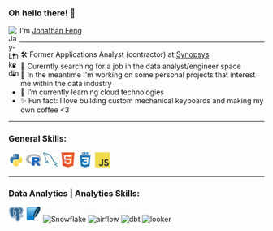 ### Oh hello there! 👋


<a href="https://www.linkedin.com/in/j-feng/">
  <img align="left" alt="Jay-Linkedin" width="22px" src="https://raw.githubusercontent.com/peterthehan/peterthehan/master/assets/linkedin.svg" />
</a>

I'm [Jonathan Feng]()

********************************************************************************************************************************************************************

- 🛠️ Former Applications Analyst (contractor) at [Synopsys](https://www.synopsys.com/software-integrity/info/sig.html?utm_source=google&utm_medium=cpc&utm_term=synopsys&utm_campaign=G_S_Brand_US&cmp=ps-SIG-G_S_Brand_US&gclid=CjwKCAiAleOeBhBdEiwAfgmXf0g_o-mlxZFc_HuhfAhbkUpQ2MevSxU4G8c6GESV2AMmnPOvdK512hoCE9oQAvD_BwE)
- 💬 Curerntly searching for a job in the data analyst/engineer space
- 🔭 In the meantime I'm working on some personal projects that interest me within the data industry
- 🌱 I’m currently learning cloud technologies
- ✨ Fun fact: I love building custom mechanical keyboards and making my own coffee <3

********************************************************************************************************************************************************************
### General Skills:
<div>
  <img src="https://github.com/devicons/devicon/blob/master/icons/python/python-original.svg" title="Python" **alt="Python" width="30" height="30"/>
  <img src="https://github.com/devicons/devicon/blob/master/icons/r/r-original.svg" title="R" **alt="R" width="30" height="30"/>
  <img src="https://github.com/devicons/devicon/blob/master/icons/mysql/mysql-plain.svg" title="MySQL"  alt="MySQL" width="30" height="30"/>

  <img src="https://github.com/devicons/devicon/blob/master/icons/html5/html5-original.svg" title="HTML5" alt="HTML" width="30" height="30"/>
  <img src="https://github.com/devicons/devicon/blob/master/icons/css3/css3-plain-wordmark.svg"  title="CSS3" alt="CSS" width="30" height="30"/>
  <img src="https://github.com/devicons/devicon/blob/master/icons/javascript/javascript-original.svg" title="JavaScript" alt="JavaScript" width="30" height="30"/>
</div>

********************************************************************************************************************************************************************
### Data Analytics | Analytics Skills:
<div>
  <img src="https://github.com/devicons/devicon/blob/master/icons/postgresql/postgresql-plain.svg" title="Pgsql" **alt="Pgsql" width="30" height="30"/>
  <img src="https://github.com/devicons/devicon/blob/master/icons/sqlite/sqlite-original.svg" title="Sqlite" **alt="Sqlite" width="30" height="30"/>
  <img src="https://companieslogo.com/img/orig/SNOW-35164165.png?t=1634190631" title="Snowflake"  alt="Snowflake" width="30" height="30"/>

  <img src="https://airflow.apache.org/docs/apache-airflow/1.10.6/_images/pin_large.png" title="airflow" alt="airflow" width="30" height="30"/>
  <img src="https://seeklogo.com/images/D/dbt-logo-500AB0BAA7-seeklogo.com.png"  title="dbt" alt="dbt" width="30" height="30"/>
  <img src="https://user-images.githubusercontent.com/25474239/28386245-9a1f06d2-6c90-11e7-8095-ff19b586c9ab.png" title="looker" alt="looker" width="30" height="30"/>
</div>

